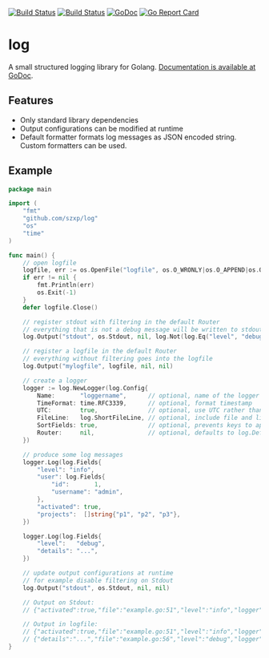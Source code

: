 
[![Build Status](https://travis-ci.org/szxp/log.svg?branch=master)](https://travis-ci.org/szxp/log)
[![Build Status](https://ci.appveyor.com/api/projects/status/github/szxp/log?branch=master&svg=true)](https://ci.appveyor.com/project/szxp/log)
[![GoDoc](https://godoc.org/github.com/szxp/log?status.svg)](https://godoc.org/github.com/szxp/log)
[![Go Report Card](https://goreportcard.com/badge/github.com/szxp/log)](https://goreportcard.com/report/github.com/szxp/log)

# log
A small structured logging library for Golang.
[Documentation is available at GoDoc](https://godoc.org/github.com/szxp/log).

## Features
* Only standard library dependencies
* Output configurations can be modified at runtime
* Default formatter formats log messages as JSON encoded string. Custom formatters can be used. 

## Example
```go
package main

import (
	"fmt"
	"github.com/szxp/log"
	"os"
	"time"
)

func main() {
	// open logfile
	logfile, err := os.OpenFile("logfile", os.O_WRONLY|os.O_APPEND|os.O_CREATE, 0777)
	if err != nil {
		fmt.Println(err)
		os.Exit(-1)
	}
	defer logfile.Close()

	// register stdout with filtering in the default Router
	// everything that is not a debug message will be written to stdout
	log.Output("stdout", os.Stdout, nil, log.Not(log.Eq("level", "debug")))

	// register a logfile in the default Router
	// everything without filtering goes into the logfile
	log.Output("mylogfile", logfile, nil, nil)

	// create a logger
	logger := log.NewLogger(log.Config{
		Name:       "loggername",      // optional, name of the logger
		TimeFormat: time.RFC3339,      // optional, format timestamp
		UTC:        true,              // optional, use UTC rather than local time zone
		FileLine:   log.ShortFileLine, // optional, include file and line number
		SortFields: true,              // optional, prevents keys to appear in any order
		Router:     nil,               // optional, defaults to log.DefaultRouter
	})

	// produce some log messages
	logger.Log(log.Fields{
		"level": "info",
		"user": log.Fields{
			"id":       1,
			"username": "admin",
		},
		"activated": true,
		"projects":  []string{"p1", "p2", "p3"},
	})

	logger.Log(log.Fields{
		"level":   "debug",
		"details": "...",
	})

	// update output configurations at runtime
	// for example disable filtering on Stdout
	log.Output("stdout", os.Stdout, nil, nil)

	// Output on Stdout:
	// {"activated":true,"file":"example.go:51","level":"info","logger":"loggername","projects":["p1","p2","p3"],"time":"2017-02-03T21:43:23Z","user":{"id":1,"username":"admin"}}

	// Output in logfile:
	// {"activated":true,"file":"example.go:51","level":"info","logger":"loggername","projects":["p1","p2","p3"],"time":"2017-02-03T21:43:23Z","user":{"id":1,"username":"admin"}}
	// {"details":"...","file":"example.go:56","level":"debug","logger":"loggername","time":"2017-02-03T21:43:23Z"}
}
```

